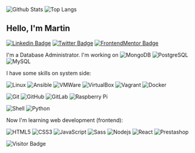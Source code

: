 ![Github Stats](https://github-readme-stats.vercel.app/api?username=martinw0&count_private=true&show_icons=true&include_all_commits=true)
![Top Langs](https://github-readme-stats.vercel.app/api/top-langs/?username=martinw0&hide=TeX&layout=compact)

## Hello, I'm Martin

[![Linkedin Badge](https://img.shields.io/badge/-Martin%20Wallet-0072b1?style=flat&logo=Linkedin&logoColor=white)](https://www.linkedin.com/in/martin-wallet/ "Connect on LinkedIn")
[![Twitter Badge](https://img.shields.io/badge/-@LeWalletM-00acee?style=flat&logo=Twitter&logoColor=white)](https://twitter.com/intent/follow?screen_name=LeWalletM "Follow on Twitter")
[![FrontendMentor Badge](https://img.shields.io/badge/-@martinw0-3F54A3?style=flat&logo=Frontendmentor&logoColor=white)](https://www.frontendmentor.io/profile/martinw0 "Follow on Frontend Mentor")

I'm a Database Administrator. I'm working on 
![MongoDB](https://img.shields.io/badge/-MongoDB-black?style=flat-square&logo=mongodb)
![PostgreSQL](https://img.shields.io/badge/-PostgreSQL-336791?style=flat-square&logo=postgresql)
![MySQL](https://img.shields.io/badge/-MySQL-black?style=flat-square&logo=mysql)

I have some skills on system side:

![Linux](https://img.shields.io/badge/-Linux-black?style=flat-square&logo=linux)
![Ansible](https://img.shields.io/badge/-Ansible-red?style=flat-square&logo=ansible)
![VMWare](https://img.shields.io/badge/-VMWare-lightgrey?style=flat-square&logo=vmware)
![VirtualBox](https://img.shields.io/badge/-VirtualBox-blue?style=flat-square&logo=virtualbox)
![Vagrant](https://img.shields.io/badge/-Vagrant-blue?style=flat-square&logo=vagrant)
![Docker](https://img.shields.io/badge/-Docker-black?style=flat-square&logo=docker)

![Git](https://img.shields.io/badge/-Git-black?style=flat-square&logo=git)
![GitHub](https://img.shields.io/badge/-GitHub-181717?style=flat-square&logo=github)
![GitLab](https://img.shields.io/badge/-GitLab-FCA121?style=flat-square&logo=gitlab)
![Raspberry Pi](https://img.shields.io/badge/-Raspberry%20Pi-C51A4A?style=flat-square&logo=Raspberry-Pi)

![Shell](https://img.shields.io/badge/-Shell-black?style=flat-square&logo=Shell)
![Python](https://img.shields.io/badge/-Python-black?style=flat-square&logo=Python)

Now I'm learning web development (frontend):

![HTML5](https://img.shields.io/badge/-HTML5-E34F26?style=flat-square&logo=html5&logoColor=white)
![CSS3](https://img.shields.io/badge/-CSS3-1572B6?style=flat-square&logo=css3)
![JavaScript](https://img.shields.io/badge/-JavaScript-black?style=flat-square&logo=javascript)
![Sass](https://img.shields.io/badge/-Sass-black?style=flat-square&logo=sass)
![Nodejs](https://img.shields.io/badge/-Nodejs-black?style=flat-square&logo=Node.js)
![React](https://img.shields.io/badge/-React-black?style=flat-square&logo=react)
![Prestashop](https://img.shields.io/badge/-Prestashop-black?style=flat-square&logo=prestashop)


![Visitor Badge](https://visitor-badge.laobi.icu/badge?page_id=martinw0.martinw0)
